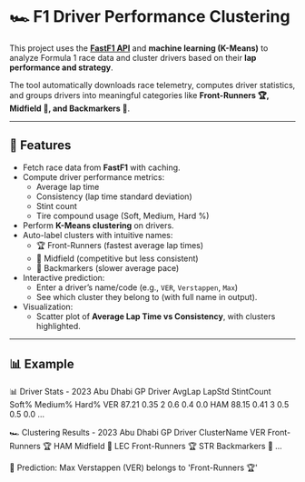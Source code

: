 # 🏎️ F1 Driver Performance Clustering

This project uses the **[FastF1 API](https://theoehrly.github.io/Fast-F1/)** and **machine learning (K-Means)** to analyze Formula 1 race data and cluster drivers based on their **lap performance and strategy**.  

The tool automatically downloads race telemetry, computes driver statistics, and groups drivers into meaningful categories like **Front-Runners 🏆, Midfield 🚗, and Backmarkers 🐢**.  

---

## 🔧 Features
- Fetch race data from **FastF1** with caching.  
- Compute driver performance metrics:
  - Average lap time  
  - Consistency (lap time standard deviation)  
  - Stint count  
  - Tire compound usage (Soft, Medium, Hard %)  
- Perform **K-Means clustering** on drivers.  
- Auto-label clusters with intuitive names:
  - 🏆 Front-Runners (fastest average lap times)  
  - 🚗 Midfield (competitive but less consistent)  
  - 🐢 Backmarkers (slower average pace)  
- Interactive prediction:
  - Enter a driver’s name/code (e.g., `VER`, `Verstappen`, `Max`)  
  - See which cluster they belong to (with full name in output).  
- Visualization:
  - Scatter plot of **Average Lap Time vs Consistency**, with clusters highlighted.  

---

## 📊 Example
📊 Driver Stats - 2023 Abu Dhabi GP
Driver AvgLap LapStd StintCount Soft% Medium% Hard%
VER 87.21 0.35 2 0.6 0.4 0.0
HAM 88.15 0.41 3 0.5 0.5 0.0
...

🏎️ Clustering Results - 2023 Abu Dhabi GP
Driver ClusterName
VER Front-Runners 🏆
HAM Midfield 🚗
LEC Front-Runners 🏆
STR Backmarkers 🐢
...

🔮 Prediction: Max Verstappen (VER) belongs to 'Front-Runners 🏆'
